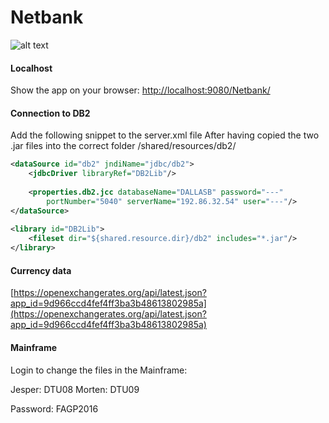 # Netbank

![alt text](https://github.com/jesperlunpet/Netbank/blob/master/WebContent/Images/put-in.png "Put-in")

#### Localhost

Show the app on your browser: [http://localhost:9080/Netbank/](http://localhost:9080/Netbank/)

#### Connection to DB2

Add the following snippet to the server.xml file
After having copied the two .jar files into the correct folder
 /shared/resources/db2/

```xml
<dataSource id="db2" jndiName="jdbc/db2">
   	<jdbcDriver libraryRef="DB2Lib"/>
    	
   	<properties.db2.jcc databaseName="DALLASB" password="---" 
   		portNumber="5040" serverName="192.86.32.54" user="---"/>
</dataSource>
    
<library id="DB2Lib">
   	<fileset dir="${shared.resource.dir}/db2" includes="*.jar"/>
</library>
```

#### Currency data

[https://openexchangerates.org/api/latest.json?app_id=9d966ccd4fef4ff3ba3b48613802985a](https://openexchangerates.org/api/latest.json?app_id=9d966ccd4fef4ff3ba3b48613802985a)

#### Mainframe

Login to change the files in the Mainframe:

Jesper: DTU08
Morten: DTU09

Password: FAGP2016
